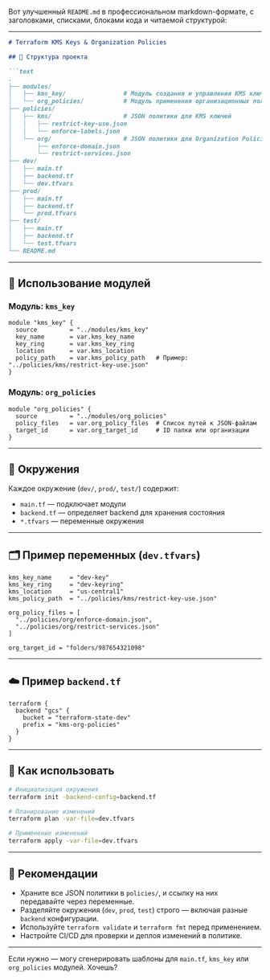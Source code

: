 Вот улучшенный `README.md` в профессиональном markdown-формате, с заголовками, списками, блоками кода и читаемой структурой:

---

```markdown
# Terraform KMS Keys & Organization Policies

## 📁 Структура проекта

```text
.
├── modules/
│   ├── kms_key/                # Модуль создания и управления KMS ключами
│   └── org_policies/           # Модуль применения организационных политик
├── policies/
│   ├── kms/                    # JSON политики для KMS ключей
│   │   ├── restrict-key-use.json
│   │   └── enforce-labels.json
│   └── org/                    # JSON политики для Organization Policies
│       ├── enforce-domain.json
│       └── restrict-services.json
├── dev/
│   ├── main.tf
│   ├── backend.tf
│   └── dev.tfvars
├── prod/
│   ├── main.tf
│   ├── backend.tf
│   └── prod.tfvars
├── test/
│   ├── main.tf
│   ├── backend.tf
│   └── test.tfvars
└── README.md
```

---

## 🔧 Использование модулей

### Модуль: `kms_key`

```hcl
module "kms_key" {
  source         = "../modules/kms_key"
  key_name       = var.kms_key_name
  key_ring       = var.kms_key_ring
  location       = var.kms_location
  policy_path    = var.kms_policy_path   # Пример: "../policies/kms/restrict-key-use.json"
}
```

### Модуль: `org_policies`

```hcl
module "org_policies" {
  source         = "../modules/org_policies"
  policy_files   = var.org_policy_files  # Список путей к JSON-файлам
  target_id      = var.org_target_id     # ID папки или организации
}
```

---

## 🧪 Окружения

Каждое окружение (`dev/`, `prod/`, `test/`) содержит:

- `main.tf` — подключает модули
- `backend.tf` — определяет backend для хранения состояния
- `*.tfvars` — переменные окружения

---

## 🗂 Пример переменных (`dev.tfvars`)

```hcl
kms_key_name     = "dev-key"
kms_key_ring     = "dev-keyring"
kms_location     = "us-central1"
kms_policy_path  = "../policies/kms/restrict-key-use.json"

org_policy_files = [
  "../policies/org/enforce-domain.json",
  "../policies/org/restrict-services.json"
]

org_target_id = "folders/987654321098"
```

---

## ☁️ Пример `backend.tf`

```hcl
terraform {
  backend "gcs" {
    bucket = "terraform-state-dev"
    prefix = "kms-org-policies"
  }
}
```

---

## 🚀 Как использовать

```bash
# Инициализация окружения
terraform init -backend-config=backend.tf

# Планирование изменений
terraform plan -var-file=dev.tfvars

# Применение изменений
terraform apply -var-file=dev.tfvars
```

---

## 📌 Рекомендации

- Храните все JSON политики в `policies/`, и ссылку на них передавайте через переменные.
- Разделяйте окружения (`dev`, `prod`, `test`) строго — включая разные `backend` конфигурации.
- Используйте `terraform validate` и `terraform fmt` перед применением.
- Настройте CI/CD для проверки и деплоя изменений в политике.

---

Если нужно — могу сгенерировать шаблоны для `main.tf`, `kms_key` или `org_policies` модулей. Хочешь?
